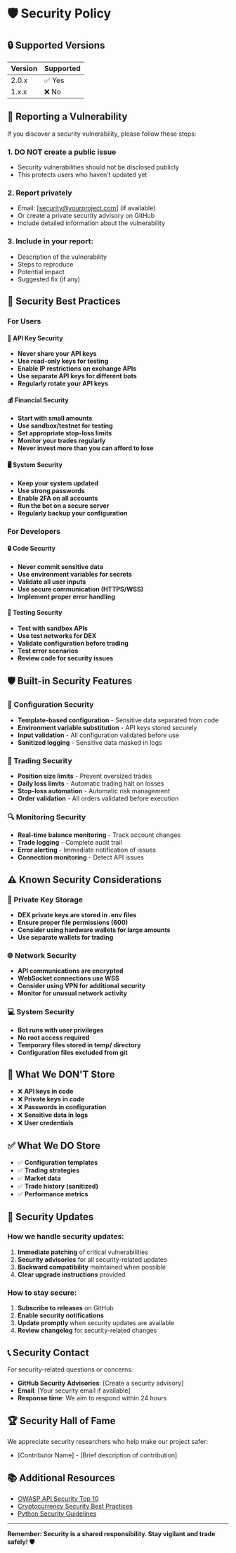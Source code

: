 # 🛡️ Security Policy

## 🔒 Supported Versions

| Version | Supported          |
| ------- | ------------------ |
| 2.0.x   | ✅ Yes             |
| 1.x.x   | ❌ No              |

## 🚨 Reporting a Vulnerability

If you discover a security vulnerability, please follow these steps:

### 1. **DO NOT** create a public issue
- Security vulnerabilities should not be disclosed publicly
- This protects users who haven't updated yet

### 2. Report privately
- Email: [security@yourproject.com] (if available)
- Or create a private security advisory on GitHub
- Include detailed information about the vulnerability

### 3. Include in your report:
- Description of the vulnerability
- Steps to reproduce
- Potential impact
- Suggested fix (if any)

## 🔐 Security Best Practices

### For Users

#### 🔑 API Key Security
- **Never share your API keys**
- **Use read-only keys for testing**
- **Enable IP restrictions on exchange APIs**
- **Use separate API keys for different bots**
- **Regularly rotate your API keys**

#### 💰 Financial Security
- **Start with small amounts**
- **Use sandbox/testnet for testing**
- **Set appropriate stop-loss limits**
- **Monitor your trades regularly**
- **Never invest more than you can afford to lose**

#### 🖥️ System Security
- **Keep your system updated**
- **Use strong passwords**
- **Enable 2FA on all accounts**
- **Run the bot on a secure server**
- **Regularly backup your configuration**

### For Developers

#### 🔒 Code Security
- **Never commit sensitive data**
- **Use environment variables for secrets**
- **Validate all user inputs**
- **Use secure communication (HTTPS/WSS)**
- **Implement proper error handling**

#### 🧪 Testing Security
- **Test with sandbox APIs**
- **Use test networks for DEX**
- **Validate configuration before trading**
- **Test error scenarios**
- **Review code for security issues**

## 🛡️ Built-in Security Features

### 🔐 Configuration Security
- **Template-based configuration** - Sensitive data separated from code
- **Environment variable substitution** - API keys stored securely
- **Input validation** - All configuration validated before use
- **Sanitized logging** - Sensitive data masked in logs

### 💸 Trading Security
- **Position size limits** - Prevent oversized trades
- **Daily loss limits** - Automatic trading halt on losses
- **Stop-loss automation** - Automatic risk management
- **Order validation** - All orders validated before execution

### 🔍 Monitoring Security
- **Real-time balance monitoring** - Track account changes
- **Trade logging** - Complete audit trail
- **Error alerting** - Immediate notification of issues
- **Connection monitoring** - Detect API issues

## ⚠️ Known Security Considerations

### 🔑 Private Key Storage
- **DEX private keys are stored in .env files**
- **Ensure proper file permissions (600)**
- **Consider using hardware wallets for large amounts**
- **Use separate wallets for trading**

### 🌐 Network Security
- **API communications are encrypted**
- **WebSocket connections use WSS**
- **Consider using VPN for additional security**
- **Monitor for unusual network activity**

### 💻 System Security
- **Bot runs with user privileges**
- **No root access required**
- **Temporary files stored in temp/ directory**
- **Configuration files excluded from git**

## 🚫 What We DON'T Store

- ❌ **API keys in code**
- ❌ **Private keys in code**
- ❌ **Passwords in configuration**
- ❌ **Sensitive data in logs**
- ❌ **User credentials**

## ✅ What We DO Store

- ✅ **Configuration templates**
- ✅ **Trading strategies**
- ✅ **Market data**
- ✅ **Trade history (sanitized)**
- ✅ **Performance metrics**

## 🔄 Security Updates

### How we handle security updates:
1. **Immediate patching** of critical vulnerabilities
2. **Security advisories** for all security-related updates
3. **Backward compatibility** maintained when possible
4. **Clear upgrade instructions** provided

### How to stay secure:
1. **Subscribe to releases** on GitHub
2. **Enable security notifications**
3. **Update promptly** when security updates are available
4. **Review changelog** for security-related changes

## 📞 Security Contact

For security-related questions or concerns:
- **GitHub Security Advisories**: [Create a security advisory]
- **Email**: [Your security email if available]
- **Response time**: We aim to respond within 24 hours

## 🏆 Security Hall of Fame

We appreciate security researchers who help make our project safer:

<!-- Add contributors who report security issues -->
- [Contributor Name] - [Brief description of contribution]

## 📚 Additional Resources

- [OWASP API Security Top 10](https://owasp.org/www-project-api-security/)
- [Cryptocurrency Security Best Practices](https://blog.coinbase.com/security-best-practices-for-cryptocurrency-users-e3f3a4c7b8e5)
- [Python Security Guidelines](https://python-security.readthedocs.io/)

---

**Remember: Security is a shared responsibility. Stay vigilant and trade safely! 🛡️** 